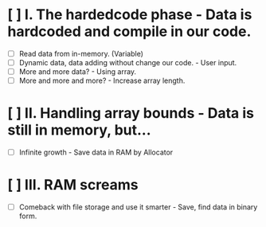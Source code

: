 # [ ] I. The hardedcode phase - Data is hardcoded and compile in our code.
  - [ ] Read data from in-memory. (Variable)
  - [ ] Dynamic data, data adding without change our code. - User input.
  - [ ] More and more data? - Using array.
  - [ ] More and more and more? - Increase array length.

# [ ] II. Handling array bounds - Data is still in memory, but...
  - [ ] Infinite growth - Save data in RAM by Allocator

# [ ] III. RAM screams
  - [ ] Comeback with file storage and use it smarter - Save, find data in binary form.

